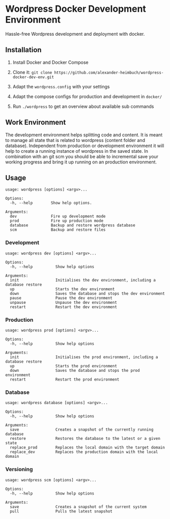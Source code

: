 # Wordpress Docker Development Environment

Hassle-free Wordpress development and deployment with docker.

## Installation

1. Install Docker and Docker Compose

2. Clone it: ``git clone https://github.com/alexander-heimbuch/wordpress-docker-dev-env.git``  

3. Adapt the ``wordpress.config`` with your settings

4. Adapt the compose configs for production and development in ``docker/``

4. Run ``./wordpress`` to get an overview about available sub commands

## Work Environment

The development environment helps splitting code and content. It is meant to manage all state that is related to wordpress (content folder and database). 
Independent from production or development environment it will help to create a running instance of wordpress in the saved state. 
In combination with an git scm you should be able to incremental save your working progress and bring it up running on an production environment.

## Usage

```
usage: wordpress [options] <argv>...

Options:
  -h, --help        Show help options.

Arguments:
  dev               Fire up development mode
  prod              Fire up production mode
  database          Backup and restore wordpress database
  scm               Backup and restore files
```

### Development

```
usage: wordpress dev [options] <argv>...

Options:
  -h, --help          Show help options

Arguments:
  init                Initialises the dev environment, including a database restore
  up                  Starts the dev environment
  down                Saves the database and stops the dev environment
  pause               Pause the dev environment
  unpause             Unpause the dev environment
  restart             Restart the dev environment
```

### Production

```
usage: wordpress prod [options] <argv>...

Options:
  -h, --help          Show help options

Arguments:
  init                Initialises the prod environment, including a database restore
  up                  Starts the prod environment
  down                Saves the database and stops the prod environment
  restart             Restart the prod environment
```

### Database

```
usage: wordpress database [options] <argv>...

Options:
  -h, --help          Show help options

Arguments:
  save                Creates a snapshot of the currently running database
  restore             Restores the database to the latest or a given state
  replace_prod        Replaces the local domain with the target domain
  replace_dev         Replaces the production domain with the local domain
```

### Versioning

```
usage: wordpress scm [options] <argv>...

Options:
  -h, --help          Show help options

Arguments:
  save                Creates a snapshot of the current system
  pull                Pulls the latest snapshot
```

